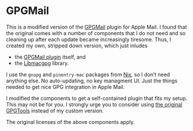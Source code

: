 GPGMail
=======

This is a modified version of the [GPGMail](https://github.com/GPGTools/GPGMail) plugin for 
Apple Mail. I found that the original comes with a number of components that I do not need 
and so cleaning up after each update became increasingly tiresome. Thus, I created my own, 
stripped down version, which just inludes
* the [GPGMail plugin](https://github.com/GPGTools/GPGMail) itself, and
* the [Libmacgpg](https://github.com/GPGTools/Libmacgpg) library.

I use the `gnupg` and `pinentry-mac` packages from [Nix](https://nixos.org), so I don’t need 
anything else. No auto-updating, no key managment UI. Just the things needed to get nice GPG 
integration in Apple Mail.

I modified the components to get a self-contained plugin that fits my setup. This may not be for 
you. I strongly urge you to consider using [the original GPGTools](https://gpgtools.org) instead 
of my custom version.

The original licenses of the above components apply.

